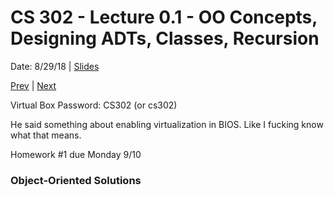 # CS 302 - Lecture 0.1 - OO Concepts, Designing ADTs, Classes, Recursion
Date: 8/29/18 | [Slides]()

[Prev](./lecture_0_0.md) | [Next](./lecture_1_0.md)

Virtual Box Password: CS302 (or cs302)

He said something about enabling virtualization in BIOS. Like I fucking
know what that means.

Homework #1 due Monday 9/10

### Object-Oriented Solutions



